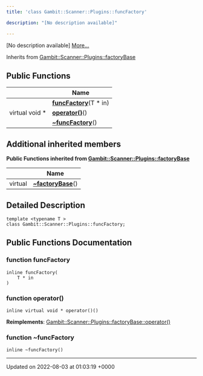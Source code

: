 ```yaml
---
title: 'class Gambit::Scanner::Plugins::funcFactory'

description: "[No description available]"

---
```









[No description available] [More...](#detailed-description)

Inherits from [Gambit::Scanner::Plugins::factoryBase](/documentation/code/main/classes/classgambit_1_1scanner_1_1plugins_1_1factorybase/)

## Public Functions

|                | Name           |
| -------------- | -------------- |
| | **[funcFactory](/documentation/code/main/classes/classgambit_1_1scanner_1_1plugins_1_1funcfactory/#function-funcfactory)**(T * in) |
| virtual void * | **[operator()](/documentation/code/main/classes/classgambit_1_1scanner_1_1plugins_1_1funcfactory/#function-operator())**() |
| | **[~funcFactory](/documentation/code/main/classes/classgambit_1_1scanner_1_1plugins_1_1funcfactory/#function-~funcfactory)**() |

## Additional inherited members

**Public Functions inherited from [Gambit::Scanner::Plugins::factoryBase](/documentation/code/main/classes/classgambit_1_1scanner_1_1plugins_1_1factorybase/)**

|                | Name           |
| -------------- | -------------- |
| virtual | **[~factoryBase](/documentation/code/main/classes/classgambit_1_1scanner_1_1plugins_1_1factorybase/#function-~factorybase)**() |


## Detailed Description

```
template <typename T >
class Gambit::Scanner::Plugins::funcFactory;
```

## Public Functions Documentation

### function funcFactory

```
inline funcFactory(
    T * in
)
```


### function operator()

```
inline virtual void * operator()()
```


**Reimplements**: [Gambit::Scanner::Plugins::factoryBase::operator()](/documentation/code/main/classes/classgambit_1_1scanner_1_1plugins_1_1factorybase/#function-operator())


### function ~funcFactory

```
inline ~funcFactory()
```


-------------------------------

Updated on 2022-08-03 at 01:03:19 +0000